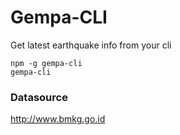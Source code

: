 # Gempa-CLI

Get latest earthquake info from your cli

```
npm -g gempa-cli
gempa-cli
```


### Datasource

http://www.bmkg.go.id
